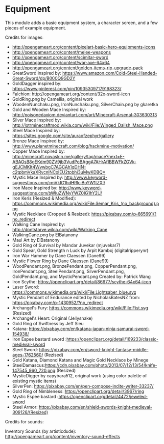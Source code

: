 Equipment
============

This module adds a basic equipment system, a character screen, and a few pieces of example equipment.

Credits for images:

* http://opengameart.org/content/pixelart-basic-hero-equipments-icons
* http://opengameart.org/content/melee-weapons
* http://opengameart.org/content/scimitar-sword
* http://opengameart.org/content/war-axe-64x64
* http://opengameart.org/content/golden-items-rip-upgrade-pack
* GreatSword inspired by: https://www.amazon.com/Cold-Steel-Handed-Great-Sword/dp/B000Q9GD2Y
* GoldDagger inspired by: https://www.pinterest.com/pin/109353097179198323/
* Falchion: http://opengameart.org/content/32x-sword-icon
* GoldRing.png by Camellia, original work
* WoodenNunchaku.png, IronNunchaku.png, SilverChain.png by gkaretka
* Gold and Wooden Mace Inspired by: http://poisonedaxiom.deviantart.com/art/Minecraft-Arsenal-303630313
* Silver Mace Inspired by: http://lotrminecraftmod.wikia.com/wiki/File:Winged_Dalish_Mace.png
* Steel Mace Inspired by: https://sites.google.com/site/auraofzephyr/gallery
* Bronze Mace Inspired by: http://www.planetminecraft.com/blog/hackmine-motivation/
* Copper Mace Inspired by: http://minecraft.novaskin.me/gallery/tag/mace?next=E-ABAOsB8gEKdm90ZV9jb3VudPoBAggA7AHrAfIBBWFkZGVk-gEJCMKIt4WvwbgC7AGCAh1qDHN-c2tpbmVkaXRvcnINCxIEU2tpbhi3uMwKDBQ=
* Mystic Mace Inspired by: http://www.keyword-suggestions.com/cmVkIG1hdHRlciBoYW1tZXI/
* Iron Mace Inspired by: http://www.keyword-suggestions.com/bWluZWNyYWZ0IG1hY2U/
* Iron Keris (Resized & Modified): https://commons.wikimedia.org/wiki/File:Semar_Kris_(no_background).png
* Mystic Necklace (Cropped & Resized): https://pixabay.com/p-665691/?no_redirect
* Walking Cane Inspired by: http://dontstarve.wikia.com/wiki/Walking_Cane
* WalkingCane.png by ElBatanony
* Maul Art by ElBatanony
* Gold Ring of Survival by Mandar Juvekar (mjuvekar7) 
* Gold Spear, Gold Strength n Luck by Arpit Kamboj (digitalripperynr)
* Iron War Hammer by Dane Claessen (Dane99)
* Mystic Flower Ring by Dane Claessen (Dane99) 
* WoodPendant.png, BronzePendant.png, CopperPendant.png, IronPendant.png, SteelPendant.png, SilverPendant.png, GoldPendant.png, and MysticPendant.png Created by: Patrick Wang
* Iron Scythe: https://openclipart.org/detail/86677/scythe-64x64-icon
* Laser Sword: https://commons.wikimedia.org/wiki/File:Lightsaber_blue.svg 
* Mystic Pendant of Endurance edited by NicholasBatesNZ from: https://pixabay.com/p-1430952/?no_redirect
* Archangel's Fury: https://commons.wikimedia.org/wiki/File:Fist.svg (Resized)
* Archangel's Heart: Original (Jellysnake)
* Gold Ring of Swiftness by Jeff Sieu
* Katana: https://pixabay.com/en/katana-japan-ninja-samurai-sword-154938/
* Iron Espee bastard sword :https://openclipart.org/detail/169233/classic-medieval-sword
* Steel Sword: https://pixabay.com/en/sword-knight-fantasy-middle-ages-1762560/ (Rezised)
* Gold Katana, Diamond Katana and Magic Gold Necklace by Minege
* SteelDamascus:https://cdn.pixabay.com/photo/2013/07/12/13/54/knife-147545_960_720.png (Resized)
* MysticDigger by capybara512, original work (using color palette of existing mystic items)
* SilverPen: https://pixabay.com/en/pen-compose-indite-writer-33237/
* Gold Ring of Nimbleness: https://openclipart.org/detail/3967/ring
* Mystic Espee bastard :https://openclipart.org/detail/4472/jeweled-sword
* Steel Armor: https://pixabay.com/en/shield-swords-knight-medieval-309126/(Resized)

Credits for sounds:

Inventory Sounds (by artisticdude): http://opengameart.org/content/inventory-sound-effects

